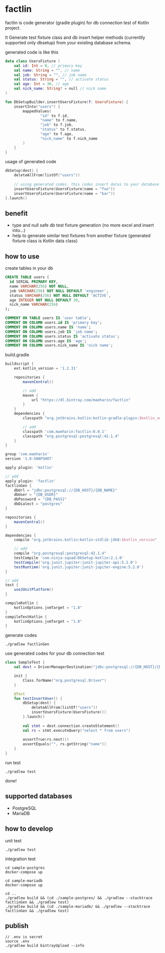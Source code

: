 # factlin

factlin is code generator (gradle plugin) for db connection test of Kotlin project.

It Generate test fixture class and db insert helper methods (currentlly supported only dbsetup) from your existing database schema.

generated code is like this

```kotlin
data class UsersFixture (
    val id: Int = 0, // primary key
    val name: String = "", // name
    val job: String = "", // job name
    val status: String = "", // activate status
    val age: Int = 30, // age
    val nick_name: String? = null // nick name
)

fun DbSetupBuilder.insertUsersFixture(f: UsersFixture) {
    insertInto("users") {
        mappedValues(
                "id" to f.id,
                "name" to f.name,
                "job" to f.job,
                "status" to f.status,
                "age" to f.age,
                "nick_name" to f.nick_name
        )
    }
}
```

usage of generated code

```kotlin
dbSetup(dest) {
    deleteAllFrom(listOf("users")) 
    
    // using generated codes. this codes insert datas to your database
    insertUsersFixture(UsersFixture(name = "foo"))
    insertUsersFixture(UsersFixture(name = "bar"))
}.launch()
```

## benefit

- type and null safe db test fixture generation (no more excel and insert into...)
- help to generate similar test fixtures from another fixture (generated fixture class is Kotlin data class)

## how to use

create tables in your db

```sql
CREATE TABLE users (
  id SERIAL PRIMARY KEY,
  name VARCHAR(256) NOT NULL,
  job VARCHAR(256) NOT NULL DEFAULT 'engineer',
  status VARCHAR(256) NOT NULL DEFAULT 'ACTIVE',
  age INTEGER NOT NULL DEFAULT 30,
  nick_name VARCHAR(256)
);

COMMENT ON TABLE users IS 'user table';
COMMENT ON COLUMN users.id IS 'primary key';
COMMENT ON COLUMN users.name IS 'name';
COMMENT ON COLUMN users.job IS 'job name';
COMMENT ON COLUMN users.status IS 'activate status';
COMMENT ON COLUMN users.age IS 'age';
COMMENT ON COLUMN users.nick_name IS 'nick name';
```

build.gradle

```gradle
buildscript {
    ext.kotlin_version = '1.2.31'

    repositories {
        mavenCentral()

        // add
        maven {
            url "https://dl.bintray.com/maeharin/factlin"
        }
    }
    dependencies {
        classpath "org.jetbrains.kotlin:kotlin-gradle-plugin:$kotlin_version"

        // add
        classpath 'com.maeharin:factlin:0.0.1'
        classpath "org.postgresql:postgresql:42.1.4"
    }
}

group 'com.maeharin'
version '1.0-SNAPSHOT'

apply plugin: 'kotlin'

// add
apply plugin: 'factlin'
factlinGen {
    dbUrl = "jdbc:postgresql://{DB_HOST}/{DB_NAME}"
    dbUser = "{DB_USER}"
    dbPassword = "{DB_PASS}"
    dbDialect = "postgres"
}

repositories {
    mavenCentral()
}

dependencies {
    compile "org.jetbrains.kotlin:kotlin-stdlib-jdk8:$kotlin_version"

    // add
    compile "org.postgresql:postgresql:42.1.4"
    testCompile 'com.ninja-squad:DbSetup-kotlin:2.1.0'
    testCompile('org.junit.jupiter:junit-jupiter-api:5.2.0')
    testRuntime('org.junit.jupiter:junit-jupiter-engine:5.2.0')
}

// add
test {
    useJUnitPlatform()
}

compileKotlin {
    kotlinOptions.jvmTarget = "1.8"
}
compileTestKotlin {
    kotlinOptions.jvmTarget = "1.8"
}
```

generate codes

```
./gradlew factlinGen
```

use generated codes for your db connection test

```kotlin
class SampleTest {
    val dest = DriverManagerDestination("jdbc:postgresql://{DB_HOST}/{DB_NAME}", "DB_USER", "DB_PASS")

    init {
        Class.forName("org.postgresql.Driver")
    }

    @Test
    fun testInsertUser() {
        dbSetup(dest) {
            deleteAllFrom(listOf("users"))
            insertUsersFixture(UsersFixture())
        }.launch()
        
        val stmt = dest.connection.createStatement()
        val rs = stmt.executeQuery("select * from users")
        
        assertTrue(rs.next())
        assertEquals("", rs.getString("name"))
    }
}
```

run test

```
./gradlew test
```

done!

## supported databases

- PostgreSQL
- MariaDB

## how to develop

unit test

```
./gradlew test
```

integration test

```
cd sample-postgres
docker-compose up

cd sample-mariadb
docker-compose up

cd ..
./gradlew build && (cd ./sample-postgres/ && ./gradlew --stacktrace factlinGen && ./gradlew test)
./gradlew build && (cd ./sample-mariadb/ && ./gradlew --stacktrace factlinGen && ./gradlew test)
```

## publish

```
// .env is secret
source .env
./gradlew build bintrayUpload --info
```
